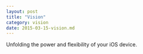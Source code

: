 ```yaml
---
layout: post
title: "Vision"
category: vision
date: 2015-03-15-vision.md
---
```


Unfolding the power and flexibility of your iOS device.
